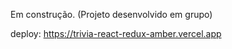 Em construção. (Projeto desenvolvido em grupo)

deploy: https://trivia-react-redux-amber.vercel.app
